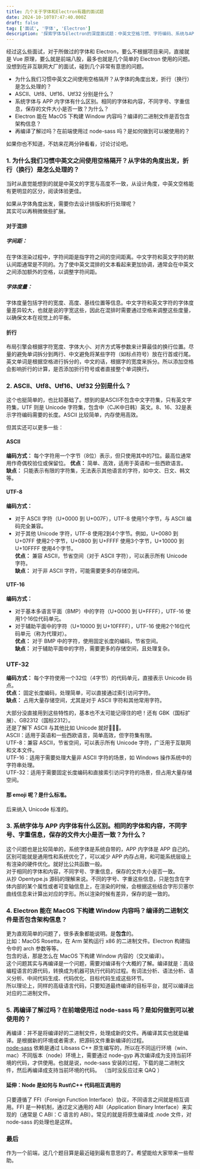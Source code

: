 ```yaml
---
title: 几个关于字体和Electron有趣的面试题
date: 2024-10-10T07:47:40.000Z
draft: false
tag: ['面试', '字体', 'Electron']
description: '探索字体与Electron的深度面试题：中英文空格习惯、字符编码、系统与APP字体差异、Electron跨平台构建、再编译原理及node-sass使用。深入解析前端技术背后的奥秘，提升面试竞争力。'
---
```

经过这么些面试，对于所做过的字体和 Electron，要么不根据项目来问，直接就是 Vue 原理，要么就是前端八股，最多也就是几个简单的 Electron 使用的问题。没想到在非互联网大厂的面试，碰到几个非常有意思的问题。    

- 为什么我们习惯中英文之间使用空格隔开？从字体的角度出发，折行（换行）是怎么处理的？
- ASCII、Utf8、Utf16、Utf32 分别是什么？
- 系统字体与 APP 内字体有什么区别。相同的字体和内容，不同字号、字重信息，保存的文件大小是否一致？为什么？
- Electron 能在 MacOS 下构建 Window 内容吗？编译的二进制文件是否包含架构信息？
- 再编译了解过吗？在前端使用过 node-sass 吗？是如何做到可以被使用的？    

如果你也不知道，不妨来花两分钟看看，讨论讨论吧。

### 1. 为什么我们习惯中英文之间使用空格隔开？从字体的角度出发，折行（换行）是怎么处理的？
当时从直觉能想到的就是中英文的字宽与高度不一致，从设计角度，中英文空格能有更明显的区分，阅读体验更佳。    

如果从字体角度出发，需要你去设计排版和折行处理呢？    
其实可以再稍微做些扩展。    
#### 对于混排
##### 字间距：
在字体渲染过程中，字符间距是指字符之间的空间距离。中文字符和英文字符的默认间距通常是不同的。为了使中英文混排的文本看起来更加协调，通常会在中英文之间添加额外的空格，以调整字符间距。
##### 字体度量：
字体度量包括字符的宽度、高度、基线位置等信息。中文字符和英文字符的字体度量差异较大，也就是说的字宽这些，因此在混排时需要通过空格来调整这些度量，以确保文本在视觉上的平衡。
#### 折行
布局引擎会根据字符宽度、字体大小、对齐方式等参数来计算最佳的换行位置。尽量的避免单词拆分到两行、中文避免将某些字符（如标点符号）放在行首或行尾。英文单词是根据空格进行拆分的，中文的话，根据字的宽度来拆分。所以添加空格会影响折行的计算，是否添加折行符号或者直接整个单词换行。

### 2. ASCII、Utf8、Utf16、Utf32 分别是什么？
这个也挺简单的，也比较基础了。想到的是ASCII不包含中文字符集，只有英文字符集，UTF 则是 Unicode 字符集，包含中（CJK中日韩）英文。8、16、32是表示字符编码需要的长度。ASCII 比较简单，内存使用高效。

但其实还可以更多一些：
#### ASCII
**编码方式：** 每个字符用一个字节（8位）表示，但只使用其中的7位。最高位通常用作奇偶校验位或保留位。
**优点：** 简单、高效，适用于英语和一些西欧语言。    
**缺点：** 只能表示有限的字符集，无法表示其他语言的字符，如中文、日文、韩文等。

#### UTF-8
**编码方式：** 
- 对于 ASCII 字符（U+0000 到 U+007F），UTF-8 使用1个字节，与 ASCII 编码完全兼容。    
- 对于其他 Unicode 字符，UTF-8 使用2到4个字节。例如，U+0080 到 U+07FF 使用2个字节，U+0800 到 U+FFFF 使用3个字节，U+10000 到 U+10FFFF 使用4个字节。    
**优点：** 兼容 ASCII，节省空间（对于 ASCII 字符），可以表示所有 Unicode 字符。    
**缺点：** 对于非 ASCII 字符，可能需要更多的存储空间。

#### UTF-16
**编码方式：** 
- 对于基本多语言平面（BMP）中的字符（U+0000 到 U+FFFF），UTF-16 使用1个16位代码单元。
- 对于辅助平面中的字符（U+10000 到 U+10FFFF），UTF-16 使用2个16位代码单元（称为代理对）。    
**优点：** 对于 BMP 中的字符，使用固定长度的编码，节省空间。    
**缺点：** 对于辅助平面中的字符，需要更多的存储空间，且处理复杂。    

### UTF-32
**编码方式：** 每个字符使用一个32位（4字节）的代码单元，直接表示 Unicode 码点。    
**优点：** 固定长度编码，处理简单，可以直接通过索引访问字符。    
**缺点：** 占用大量存储空间，尤其是对于 ASCII 字符和其他常用字符。    

大部分没直接用到这些特性的，基本也不太可能记得住的吧！还有 GBK（国标扩展）、GB2312（国标2312）。    
还是了解下 ASCII 与其他比如 Unicode 就好🤦🏻‍♀️。    
ASCII：适用于英语和一些西欧语言，简单高效，但字符集有限。    
UTF-8：兼容 ASCII，节省空间，可以表示所有 Unicode 字符，广泛用于互联网和文本文件。    
UTF-16：适用于需要处理大量非 ASCII 字符的场景，如 Windows 操作系统中的字符串处理。    
UTF-32：适用于需要固定长度编码和直接索引访问字符的场景，但占用大量存储空间。    

#### 那 emoji 呢？是什么标准。
后来纳入 Unicode 标准的。

### 3. 系统字体与 APP 内字体有什么区别。相同的字体和内容，不同字号、字重信息，保存的文件大小是否一致？为什么？
这个问题也是比较简单的，系统字体是系统自带的，APP 内字体是 APP 自己的。区别可能就是通用性和系统优化了，可以减少 APP 内存占用，和可能系统层级上有渲染的硬件优化。就好比公共函数一般。    
对于相同的字体和内容，不同字号、字重信息，保存的文件大小是否一致。   
从抄 Opentype.js 源码的理解来说。不同的字号、字重这些信息，只是包含在字体内部的某个属性或者可变轴信息上，在渲染的时候，会根据这些结合字形贝塞尔曲线信息来计算出对应的字形。所以渲染时候有差异，保存的是一致的。

### 4. Electron 能在 MacOS 下构建 Window 内容吗？编译的二进制文件是否包含架构信息？
更为直观简单的问题了，很多表象都能说明。是**包含**的。   
比如：MacOS Rosetta，在 Arm 架构运行 x86 的二进制文件。Electron 构建指令中的 arch 参数等等。   
包含的话，那是怎么在 MacOS 下构建 Window 内容的（交叉编译）。   
这个问题其实与再编译是一个问题，需要对编译有个大概的了解。编译就是：高级编程语言的源代码，转换成为机器可执行代码的过程。有词法分析、语法分析、语义分析、中间代码生成、代码优化、目标代码生成这些环节。    
所以理论上，同样的高级语言代码，只要知道最终编译的目标平台，就可以编译出对应的二进制文件。

### 5. 再编译了解过吗？在前端使用过 node-sass 吗？是如何做到可以被使用的？
再编译：并不是将编译好的二进制文件，处理成新的文件。再编译其实也就是编译。是根据新的环境或者需求，把源码文件重新编译的过程。    
[node-sass](https://www.npmjs.com/package/node-sass) 依赖是通过 Libsass C++ 原生编写的，所以在不同运行环境（win、mac）不同版本（node）环境上，需要通过 node-gyp 再次编译成为支持当前环境的代码，才供使用。也就是说，node-sass 安装的过程，下载的是二进制文件，然后再编译成支持当前环境的代码。
（当时没反应过来 QAQ ）

#### 延伸：Node 是如何与 Rust\C++ 代码相互调用的
只要遵循了 FFI（Foreign Function Interface）协议，不同语言之间就是相互调用。FFI 是一种机制，通过定义通用的 ABI（Application Binary Interface）来实现的（通常是 C ABI：C 语言的 ABI）。常见的就是将原生编译成 .node 文件，对 node-sass 的处理也是这样。

### 最后
作为一个前端，这几个题目算是最近碰到最有意思的了。希望能给大家带来一些帮助。


